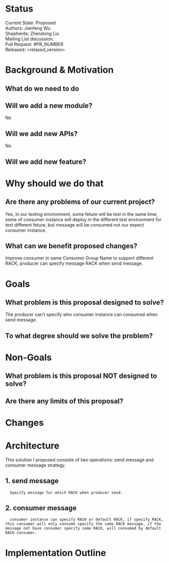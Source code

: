 # Status
Current State: Proposed     
Authors: Jianfeng Wu     
Shepherds: Zhendong Liu     
Mailing List discussion: <apache mailing list archive>     
Pull Request: #PR_NUMBER     
Released: <relased_version>    
  
# Background & Motivation
## What do we need to do
## Will we add a new module? 
No
## Will we add new APIs?
No
## Will we add new feature?

# Why should we do that
## Are there any problems of our current project?
Yes, In our testing environment, some feture will be test in the same time, some of consumer instance will deploy in the different test environment for test different feture, but message will be consumed not our expect consumer instance.
## What can we benefit proposed changes?
Improve consumer in same Consumer Group Name to support different RACK, producer can specify message RACK when send message.

# Goals
## What problem is this proposal designed to solve?
The producer can't specify who consumer instance can consumed when send message.
## To what degree should we solve the problem?

# Non-Goals
## What problem is this proposal NOT designed to solve?

## Are there any limits of this proposal?
 
# Changes
# Architecture

This solution I proposed consists of two operations: send message and consumer message strategy.    
## 1.  send message 

      Specify message for which RACK when producer send.
## 2.  consumer message 

      consumer instance can specify RACK or default RACK, if specify RACK, this consumer will only consume specify the same RACK message, if the message not have consumer specify same RACK, will consumed by default RACK consumer.

# Implementation Outline
  
